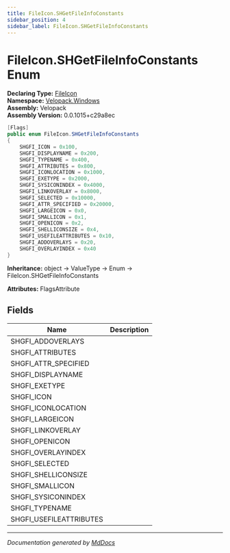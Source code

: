 ```yaml
---
title: FileIcon.SHGetFileInfoConstants
sidebar_position: 4
sidebar_label: FileIcon.SHGetFileInfoConstants
---
```

<!--  
  <auto-generated>   
    The contents of this file were generated by a tool.  
    Changes to this file may be list if the file is regenerated  
  </auto-generated>   
-->

# FileIcon.SHGetFileInfoConstants Enum

**Declaring Type:** [FileIcon](../index.md)  
**Namespace:** [Velopack.Windows](../../index.md)  
**Assembly:** Velopack  
**Assembly Version:** 0.0.1015+c29a8ec

```csharp
[Flags]
public enum FileIcon.SHGetFileInfoConstants
{
    SHGFI_ICON = 0x100,
    SHGFI_DISPLAYNAME = 0x200,
    SHGFI_TYPENAME = 0x400,
    SHGFI_ATTRIBUTES = 0x800,
    SHGFI_ICONLOCATION = 0x1000,
    SHGFI_EXETYPE = 0x2000,
    SHGFI_SYSICONINDEX = 0x4000,
    SHGFI_LINKOVERLAY = 0x8000,
    SHGFI_SELECTED = 0x10000,
    SHGFI_ATTR_SPECIFIED = 0x20000,
    SHGFI_LARGEICON = 0x0,
    SHGFI_SMALLICON = 0x1,
    SHGFI_OPENICON = 0x2,
    SHGFI_SHELLICONSIZE = 0x4,
    SHGFI_USEFILEATTRIBUTES = 0x10,
    SHGFI_ADDOVERLAYS = 0x20,
    SHGFI_OVERLAYINDEX = 0x40
}
```

**Inheritance:** object → ValueType → Enum → FileIcon.SHGetFileInfoConstants

**Attributes:** FlagsAttribute

## Fields

| Name                     | Description |
| ------------------------ | ----------- |
| SHGFI\_ADDOVERLAYS       |             |
| SHGFI\_ATTRIBUTES        |             |
| SHGFI\_ATTR\_SPECIFIED   |             |
| SHGFI\_DISPLAYNAME       |             |
| SHGFI\_EXETYPE           |             |
| SHGFI\_ICON              |             |
| SHGFI\_ICONLOCATION      |             |
| SHGFI\_LARGEICON         |             |
| SHGFI\_LINKOVERLAY       |             |
| SHGFI\_OPENICON          |             |
| SHGFI\_OVERLAYINDEX      |             |
| SHGFI\_SELECTED          |             |
| SHGFI\_SHELLICONSIZE     |             |
| SHGFI\_SMALLICON         |             |
| SHGFI\_SYSICONINDEX      |             |
| SHGFI\_TYPENAME          |             |
| SHGFI\_USEFILEATTRIBUTES |             |

___

*Documentation generated by [MdDocs](https://github.com/ap0llo/mddocs)*
